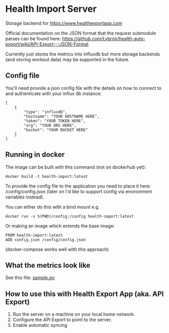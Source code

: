 # Health Import Server
Storage backend for https://www.healthexportapp.com

Official documentation on the JSON format that the request submodule parses can be found here: https://github.com/Lybron/health-auto-export/wiki/API-Export---JSON-Format

Currently just stores the metrics into influxdb but more storage backends (and storing workout data) may be supported in the future.

## Config file
You'll need provide a json config file with the details on how to connect to and authenticate with your influx db instance:
```
[
	{
		"type": "influxdb",
		"hostname": "YOUR HOSTNAME HERE",
		"token": "YOUR TOKEN HERE",
		"org": "YOUR ORG HERE",
		"bucket": "YOUR BUCKET HERE"
	}
]
```

## Running in docker
The image can be built with this command (not on dockerhub yet):
```
docker build -t health-import:latest
```

To provide the config file to the application you need to place it here: /config/config.json (later on I'd like to support config via environment variables instead).

You can either do this with a bind mount e.g.
```
docker run -v $(PWD)/config:/config health-import:latest
```

Or making an image which extends the base image:
```
FROM health-import:latest
ADD config.json /config/config.json
```
(docker-compose works well with this approach)

## What the metrics look like
See this file: [sample.go](/request/sample.go)

## How to use this with Health Export App (aka. API Export)
1. Run the server on a machine on your local home network.
2. Configure the API Export to point to the server.
3. Enable automatic syncing 
